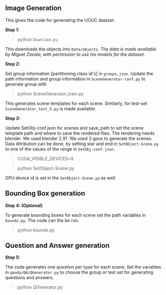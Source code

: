 ## Image Generation
This gives the code for generating the UOUC dataset.

__Step 1:__

> python `Download.py`. 

This downloads the objects into `Data/objects`. 
_The data is made available by Miguel Zavala, with permission to use his models for the dataset._

__Step 2:__

Set group information [partitioning class id's] in `groups.json`. Update the path information and group information in `SceneGenerator-conf.py` to generate group with
> python SceneGenerator_train.py

This generates scene templates for each scene. Similarly, for test-set `SceneGenerator_test_X.py` is made available.


__Step 3:__

Update SetObj-conf.json for scenes and save_path to set the scene template path and where to save the rendered files. The rendering needs blender. We used blender 2.91.
We used 3 gpus to generate the scenes. Data ditribution can be done, by setting star and end in `SetObject-Scene.py` to one of the values of the range in `SetObj-conf.json.`
> CUDA_VISIBLE_DEVICES=X
> 
> python SetObject-Scene.py

GPU device id is set in the `SetObject-Scene.py` as well


## Bounding Box generation

__Step 4: (Optional)__

To generate bounding boxes for each scene set the path variables in `bounds.py`. The code can the be run.
> python bounds.py


## Question and Answer generation

__Step 5:__

The code generates one question per type for each scene. Set the variables in `qanda/QA/QGenerator.py` to choose the group or test set for generating questions and answers. 
> python QGenerator.py

